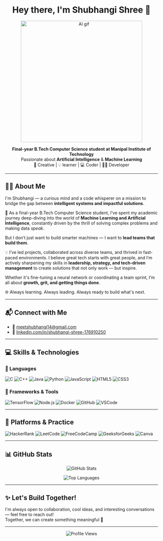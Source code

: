 <h1 align="center">Hey there, I'm Shubhangi Shree 👋</h1>

<p align="center">
  <img src="https://media.giphy.com/media/xT0xeMA62E1XIlup68/giphy.gif" width="400" alt="AI gif" />
</p>

<p align="center">
  <b>Final-year B.Tech Computer Science student at Manipal Institute of Technology</b><br>
  Passionate about <strong>Artificial Intelligence</strong> & <strong>Machine Learning</strong><br>
   🎨 Creative | 💡 learner | 💻 Coder | 👩‍💻 Developer
</p>

---
## 🙋‍♀️ About Me

I'm Shubhangi — a curious mind and a code whisperer on a mission to bridge the gap between **intelligent systems and impactful solutions**.  

🚀 As a final-year B.Tech Computer Science student, I’ve spent my academic journey deep-diving into the world of **Machine Learning and Artificial Intelligence**, constantly driven by the thrill of solving complex problems and making data *speak*.

But I don’t just want to build smarter machines — I want to **lead teams that build them**.

💡 I’ve led projects, collaborated across diverse teams, and thrived in fast-paced environments. I believe great tech starts with great people, and I’m actively sharpening my skills in **leadership, strategy, and tech-driven management** to create solutions that not only work — but inspire.

Whether it's fine-tuning a neural network or coordinating a team sprint, I’m all about **growth, grit, and getting things done**.

🌐 Always learning. Always leading. Always ready to build what's next.

---

## 📬 Connect with Me

- 📧 [meetshubhangi14@gmail.com](mailto:meetshubhangi14@gmail.com)
- 🔗 [linkedin.com/in/shubhangi-shree-176910250](https://www.linkedin.com/in/shubhangi-shree-176910250)

---

## 💻 Skills & Technologies

### 🔹 Languages  
![C](https://img.shields.io/badge/C-00599C?style=for-the-badge&logo=c&logoColor=white)
![C++](https://img.shields.io/badge/C++-00599C?style=for-the-badge&logo=c%2B%2B&logoColor=white)
![Java](https://img.shields.io/badge/Java-ED8B00?style=for-the-badge&logo=java&logoColor=white)
![Python](https://img.shields.io/badge/Python-3776AB?style=for-the-badge&logo=python&logoColor=white)
![JavaScript](https://img.shields.io/badge/JavaScript-F7DF1E?style=for-the-badge&logo=javascript&logoColor=black)
![HTML5](https://img.shields.io/badge/HTML5-E34F26?style=for-the-badge&logo=html5&logoColor=white)
![CSS3](https://img.shields.io/badge/CSS3-1572B6?style=for-the-badge&logo=css3&logoColor=white)

### 🔹 Frameworks & Tools  
![TensorFlow](https://img.shields.io/badge/TensorFlow-FF6F00?style=for-the-badge&logo=tensorflow&logoColor=white)
![Node.js](https://img.shields.io/badge/Node.js-339933?style=for-the-badge&logo=nodedotjs&logoColor=white)
![Docker](https://img.shields.io/badge/Docker-2496ED?style=for-the-badge&logo=docker&logoColor=white)
![GitHub](https://img.shields.io/badge/GitHub-181717?style=for-the-badge&logo=github)
![VSCode](https://img.shields.io/badge/VSCode-007ACC?style=for-the-badge&logo=visual-studio-code&logoColor=white)

---

## 🧠 Platforms & Practice

![HackerRank](https://img.shields.io/badge/HackerRank-2EC866?style=for-the-badge&logo=HackerRank&logoColor=white)
![LeetCode](https://img.shields.io/badge/LeetCode-FFA116?style=for-the-badge&logo=LeetCode&logoColor=black)
![FreeCodeCamp](https://img.shields.io/badge/FreeCodeCamp-006400?style=for-the-badge&logo=freecodecamp)
![GeeksforGeeks](https://img.shields.io/badge/GeeksforGeeks-2F8D46?style=for-the-badge&logo=GeeksforGeeks&logoColor=white)
![Canva](https://img.shields.io/badge/Canva-00C4CC?style=for-the-badge&logo=canva&logoColor=white)

---

## 📊 GitHub Stats

<p align="center">
  <img src="https://github-readme-stats.vercel.app/api?username=shub-h14&show_icons=true&theme=tokyonight" alt="GitHub Stats" />
</p>

<p align="center">
  <img src="https://github-readme-stats.vercel.app/api/top-langs/?username=shub-h14&layout=compact&theme=tokyonight" alt="Top Languages" />
</p>

---

## ✨ Let's Build Together!

I'm always open to collaboration, cool ideas, and interesting conversations — feel free to reach out!  
Together, we can create something meaningful 💙

---
<p align="center">
  <img src="https://komarev.com/ghpvc/?username=shub-h14&label=Profile%20Views&color=0e75b6&style=flat" alt="Profile Views" />
</p>
